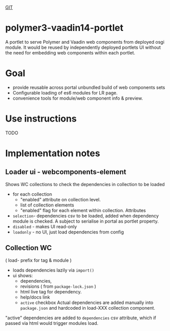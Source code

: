 [GIT](https://github.com/sashafirsov/polymer3-vaadin14-portlet)
# polymer3-vaadin14-portlet
A portlet to serve Polymer and Vaadin web components from deployed osgi module. 
It would be reused by independently deployed portlets UI without the need for embedding web components within each portlet.

# Goal
* provide reusable across portal unbundled build of web components sets
* Configurable loading of es6 modules for LR page. 
* convenience tools for module/web component info & preview.

# Use instructions
TODO

# Implementation notes
## Loader ui - webcomponents-element
Shows WC collections to check the dependencies in collection to be loaded 
* for each collection
  * "enabled" attribute on collection level. 
  * list of collection elements
  * "enabled" flag for each element within collection.
Attributes
* `selection`- dependencies csv to be loaded, added when dependency module is checked. 
    A subject to serialise in portal as portlet property.
* `disabled` - makes UI read-only
* `loadonly` - no UI, just load dependencies from config 

## Collection WC 
( load- prefix for tag & module )

* loads dependencies lazily via `import()`
* ui shows: 
  * dependencies, 
  * revisions ( from `package-lock.json` ) 
  * html live tag for dependency.
  * help/docs link
  * `active` checkbox
Actual dependencies are added manually into `package.json` and hardcoded in load-XXX collection component.

"active" dependencies are added to `dependencies` csv attribute, which if passed via html would trigger modules load.
